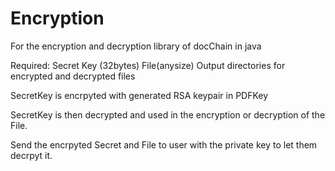 # Encryption

For the encryption and decryption library of docChain in java

Required: 
Secret Key (32bytes)
File(anysize)
Output directories for encrypted and decrypted files

SecretKey is encrpyted with generated RSA keypair in PDFKey

SecretKey is then decrypted and used in the encryption or decryption of the File.

Send the encrpyted Secret and File to user with the private key to let them decrpyt it.